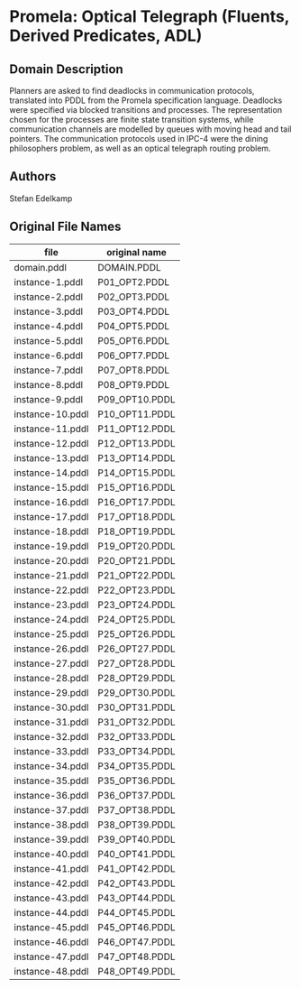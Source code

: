 # Promela: Optical Telegraph (Fluents, Derived Predicates, ADL)

## Domain Description

Planners are asked to find deadlocks in communication protocols, translated into PDDL from the Promela specification language.
Deadlocks were specified via blocked transitions and processes.
The representation chosen for the processes are finite state transition systems, while communication channels are modelled by queues with moving head and tail pointers.
The communication protocols used in IPC-4 were the dining philosophers problem, as well as an optical telegraph routing problem.

## Authors

Stefan Edelkamp

## Original File Names

| file             | original name  |
|------------------|----------------|
| domain.pddl      | DOMAIN.PDDL    |
| instance-1.pddl  | P01_OPT2.PDDL  |
| instance-2.pddl  | P02_OPT3.PDDL  |
| instance-3.pddl  | P03_OPT4.PDDL  |
| instance-4.pddl  | P04_OPT5.PDDL  |
| instance-5.pddl  | P05_OPT6.PDDL  |
| instance-6.pddl  | P06_OPT7.PDDL  |
| instance-7.pddl  | P07_OPT8.PDDL  |
| instance-8.pddl  | P08_OPT9.PDDL  |
| instance-9.pddl  | P09_OPT10.PDDL |
| instance-10.pddl | P10_OPT11.PDDL |
| instance-11.pddl | P11_OPT12.PDDL |
| instance-12.pddl | P12_OPT13.PDDL |
| instance-13.pddl | P13_OPT14.PDDL |
| instance-14.pddl | P14_OPT15.PDDL |
| instance-15.pddl | P15_OPT16.PDDL |
| instance-16.pddl | P16_OPT17.PDDL |
| instance-17.pddl | P17_OPT18.PDDL |
| instance-18.pddl | P18_OPT19.PDDL |
| instance-19.pddl | P19_OPT20.PDDL |
| instance-20.pddl | P20_OPT21.PDDL |
| instance-21.pddl | P21_OPT22.PDDL |
| instance-22.pddl | P22_OPT23.PDDL |
| instance-23.pddl | P23_OPT24.PDDL |
| instance-24.pddl | P24_OPT25.PDDL |
| instance-25.pddl | P25_OPT26.PDDL |
| instance-26.pddl | P26_OPT27.PDDL |
| instance-27.pddl | P27_OPT28.PDDL |
| instance-28.pddl | P28_OPT29.PDDL |
| instance-29.pddl | P29_OPT30.PDDL |
| instance-30.pddl | P30_OPT31.PDDL |
| instance-31.pddl | P31_OPT32.PDDL |
| instance-32.pddl | P32_OPT33.PDDL |
| instance-33.pddl | P33_OPT34.PDDL |
| instance-34.pddl | P34_OPT35.PDDL |
| instance-35.pddl | P35_OPT36.PDDL |
| instance-36.pddl | P36_OPT37.PDDL |
| instance-37.pddl | P37_OPT38.PDDL |
| instance-38.pddl | P38_OPT39.PDDL |
| instance-39.pddl | P39_OPT40.PDDL |
| instance-40.pddl | P40_OPT41.PDDL |
| instance-41.pddl | P41_OPT42.PDDL |
| instance-42.pddl | P42_OPT43.PDDL |
| instance-43.pddl | P43_OPT44.PDDL |
| instance-44.pddl | P44_OPT45.PDDL |
| instance-45.pddl | P45_OPT46.PDDL |
| instance-46.pddl | P46_OPT47.PDDL |
| instance-47.pddl | P47_OPT48.PDDL |
| instance-48.pddl | P48_OPT49.PDDL |
